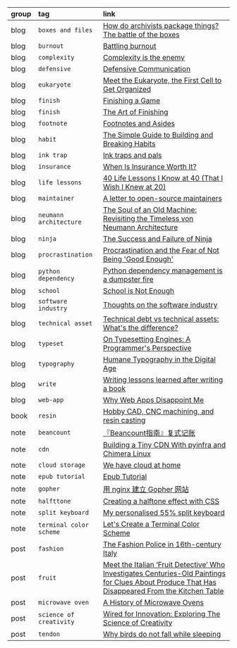 group | tag                     | link
:-    | :-                      | :-
blog  | `boxes and files`       | [How do archivists package things? The battle of the boxes](https://peelarchivesblog.com/2024/09/10/how-do-archivists-package-things-the-battle-of-the-boxes/)
blog  | `burnout`               | [Battling burnout](https://www.jonashietala.se/blog/2023/03/14/battling_burnout/)
blog  | `complexity`            | [Complexity is the enemy](https://neugierig.org/software/blog/2011/04/complexity.html)
blog  | `defensive`             | [Defensive Communication](https://reagle.org/joseph/2010/conflict/media/gibb-defensive-communication.html)
blog  | `eukaryote`             | [Meet the Eukaryote, the First Cell to Get Organized](https://www.quantamagazine.org/meet-the-eukaryote-the-first-cell-to-get-organized-20241028/)
blog  | `finish`                | [Finishing a Game](https://makegames.tumblr.com/post/1136623767/finishing-a-game)
blog  | `finish`                | [The Art of Finishing](https://www.bytedrum.com/posts/art-of-finishing/)
blog  | `footnote`              | [Footnotes and Asides](https://www.publisha.org/papers/footnotes/)
blog  | `habit`                 | [The Simple Guide to Building and Breaking Habits](https://alexy.tech/posts/the-simple-guide-to-building-and-breaking-habits/)
blog  | `ink trap`              | [Ink traps and pals](https://tosche.net/blog/ink-traps-and-pals)
blog  | `insurance`             | [When Is Insurance Worth It?](https://entropicthoughts.com/when-is-insurance-worth-it)
blog  | `life lessons`          | [40 Life Lessons I Know at 40 (That I Wish I Knew at 20)](https://markmanson.medium.com/40-life-lessons-i-know-at-40-that-i-wish-i-knew-at-20-6fa878ce49c1)
blog  | `maintainer`            | [A letter to open-source maintainers](https://xuanwo.io/2024/10-a-letter-to-open-source-maintainers/)
blog  | `neumann architecture`  | [The Soul of an Old Machine: Revisiting the Timeless von Neumann Architecture](https://ankush.dev/p/neumann_architecture)
blog  | `ninja`                 | [The Success and Failure of Ninja](https://neugierig.org/software/blog/2020/05/ninja.html)
blog  | `procrastination`       | [Procrastination and the Fear of Not Being 'Good Enough'](https://swapnilchauhan.com/blog/procrastination-and-the-fear-of-not-being-good-enough)
blog  | `python dependency`     | [Python dependency management is a dumpster fire](https://nielscautaerts.xyz/python-dependency-management-is-a-dumpster-fire.html)
blog  | `school`                | [School is Not Enough](https://map.simonsarris.com/p/school-is-not-enough)
blog  | `software industry`     | [Thoughts on the software industry](https://linus.coffee/note/software-industry)
blog  | `technical asset`       | [Technical debt vs technical assets: What's the difference?](https://liblab.com/blog/accruing-technical-assets-vs-paying-off-technical-debt)
blog  | `typeset`               | [On Typesetting Engines: A Programmer's Perspective](https://blog.ppresume.com/posts/on-typesetting-engines)
blog  | `typography`            | [Humane Typography in the Digital Age](https://matejlatin.github.io/Gutenberg/example2/)
blog  | `write`                 | [Writing lessons learned after writing a book](https://www.jonashietala.se/blog/2023/11/25/writing_lessons_learned_after_writing_a_book/)
blog  | `web-app`               | [Why Web Apps Disappoint Me](https://entropicthoughts.com/why-web-apps-disappoint-me)
book  | `resin`                 | [Hobby CAD, CNC machining, and resin casting](https://lcamtuf.coredump.cx/gcnc/full/)
note  | `beancount`             | [『Beancount指南』复式记账](https://fermi.ink/posts/2023/05/31/01/)
note  | `cdn`                   | [Building a Tiny CDN With pyinfra and Chimera Linux](https://www.wezm.net/v2/posts/2024/tiny-cdn/)
note  | `cloud storage`         | [We have cloud at home](https://nielscautaerts.xyz/we-have-cloud-at-home.html)
note  | `epub tutorial`         | [Epub Tutorial](https://gist.github.com/stormwild/86673836eb6153e6ab2e65b4353a289e)
note  | `gopher`                | [用 nginx 建立 Gopher 网站](https://lantian.pub/article/modify-website/serve-gopher-with-nginx.lantian/)
note  | `halfttone`             | [Creating a halftone effect with CSS](https://leanrada.com/notes/pure-css-halftone)
note  | `split keyboard`        | [My personalised 55% split keyboard](https://leanrada.com/notes/my-personalised-keyboard/)
note  | `terminal color scheme` | [Let's Create a Terminal Color Scheme](https://hamvocke.com/blog/lets-create-a-terminal-color-scheme/)
post  | `fashion`               | [The Fashion Police in 16th-century Italy](https://www.medievalists.net/2014/10/fashion-police-16th-century-italy/)
post  | `fruit`                 | [Meet the Italian ‘Fruit Detective’ Who Investigates Centuries-Old Paintings for Clues About Produce That Has Disappeared From the Kitchen Table](https://www.smithsonianmag.com/arts-culture/meet-italian-fruit-detective-who-investigates-centuries-old-paintings-clues-produce-180985227/)
post  | `microwave oven`        | [A History of Microwave Ovens](https://taylor.town/history-of-microwave-ovens)
post  | `science of creativity` | [Wired for Innovation: Exploring The Science of Creativity](https://www.growthengineering.co.uk/wired-for-innovation-exploring-the-science-of-creativity/)
post  | `tendon`                | [Why birds do not fall while sleeping](https://news.cnrs.fr/articles/why-birds-do-not-fall-while-sleeping)